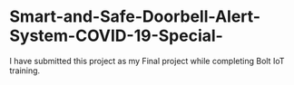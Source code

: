# Smart-and-Safe-Doorbell-Alert-System-COVID-19-Special-
I have submitted this project as my Final project while completing Bolt IoT training.
